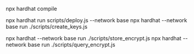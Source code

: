 npx hardhat compile

npx hardhat run scripts/deploy.js --network base
npx hardhat --network base run ./scripts/create_keys.js

npx hardhat --network base run ./scripts/store_encrypt.js
npx hardhat --network base run ./scripts/query_encrypt.js

